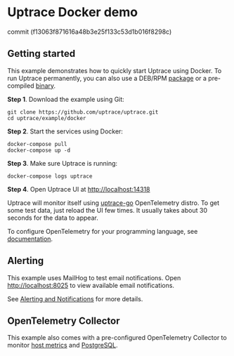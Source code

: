 # Uptrace Docker demo

commit (f13063f871616a48b3e25f133c53d1b016f8298c)

## Getting started

This example demonstrates how to quickly start Uptrace using Docker. To run Uptrace permanently, you
can also use a DEB/RPM [package](https://uptrace.dev/get/install.html#packages) or a pre-compiled
[binary](https://uptrace.dev/get/install.html#binaries).

**Step 1**. Download the example using Git:

```shell
git clone https://github.com/uptrace/uptrace.git
cd uptrace/example/docker
```

**Step 2**. Start the services using Docker:

```shell
docker-compose pull
docker-compose up -d
```

**Step 3**. Make sure Uptrace is running:

```shell
docker-compose logs uptrace
```

**Step 4**. Open Uptrace UI at [http://localhost:14318](http://localhost:14318)

Uptrace will monitor itself using [uptrace-go](https://github.com/uptrace/uptrace-go) OpenTelemetry
distro. To get some test data, just reload the UI few times. It usually takes about 30 seconds for
the data to appear.

To configure OpenTelemetry for your programming language, see
[documentation](https://uptrace.dev/get/get-started.html).

## Alerting

This example uses MailHog to test email notifications. Open
[http://localhost:8025](http://localhost:8025) to view available email notifications.

See [Alerting and Notifications](https://uptrace.dev/get/alerting.html) for more details.

## OpenTelemetry Collector

This example also comes with a pre-configured OpenTelemetry Collector to monitor
[host metrics](https://uptrace.dev/opentelemetry/collector-host-metrics.html) and
[PostgreSQL](https://uptrace.dev/get/monitor/opentelemetry-postgresql.html).
